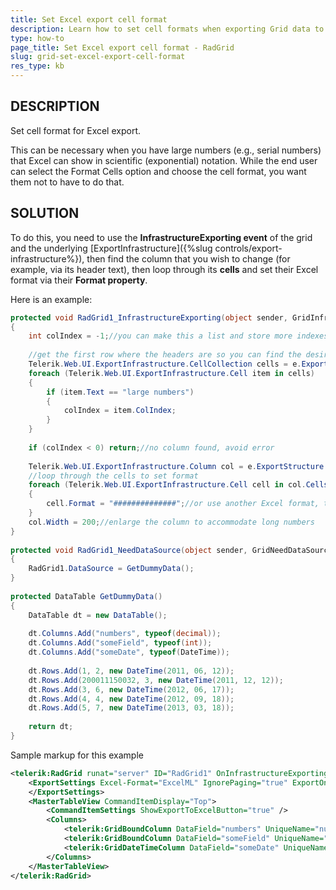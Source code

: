 ```yaml
---
title: Set Excel export cell format
description: Learn how to set cell formats when exporting Grid data to Excel for better data presentation.
type: how-to
page_title: Set Excel export cell format - RadGrid
slug: grid-set-excel-export-cell-format
res_type: kb
---
```



## DESCRIPTION

Set cell format for Excel export.

This can be necessary when you have large numbers (e.g., serial numbers) that Excel can show in scientific (exponential) notation. While the end user can select the Format Cells option and choose the cell format, you want them not to have to do that.

## SOLUTION

To do this, you need to use the **InfrastructureExporting event** of the grid and the underlying [ExportInfrastructure]({%slug controls/export-infrastructure%}), then find the column that you wish to change (for example, via its header text), then loop through its **cells** and set their Excel format via their **Format property**. 

Here is an example:

````C#
protected void RadGrid1_InfrastructureExporting(object sender, GridInfrastructureExportingEventArgs e)
{
    int colIndex = -1;//you can make this a list and store more indexes so you can loop through them to format more columns
 
    //get the first row where the headers are so you can find the desired column
    Telerik.Web.UI.ExportInfrastructure.CellCollection cells = e.ExportStructure.Tables[0].Rows[1].Cells;
    foreach (Telerik.Web.UI.ExportInfrastructure.Cell item in cells)
    {
        if (item.Text == "large numbers")
        {
            colIndex = item.ColIndex;
        }
    }
 
    if (colIndex < 0) return;//no column found, avoid error
 
    Telerik.Web.UI.ExportInfrastructure.Column col = e.ExportStructure.Tables[0].Columns[colIndex];
    //loop through the cells to set format
    foreach (Telerik.Web.UI.ExportInfrastructure.Cell cell in col.Cells)
    {
        cell.Format = "##############";//or use another Excel format, this is just a series of digits for number representation
    }
    col.Width = 200;//enlarge the column to accommodate long numbers
}
 
protected void RadGrid1_NeedDataSource(object sender, GridNeedDataSourceEventArgs e)
{
    RadGrid1.DataSource = GetDummyData();
}
 
protected DataTable GetDummyData()
{
    DataTable dt = new DataTable();
 
    dt.Columns.Add("numbers", typeof(decimal));
    dt.Columns.Add("someField", typeof(int));
    dt.Columns.Add("someDate", typeof(DateTime));
 
    dt.Rows.Add(1, 2, new DateTime(2011, 06, 12));
    dt.Rows.Add(200011150032, 3, new DateTime(2011, 12, 12));
    dt.Rows.Add(3, 6, new DateTime(2012, 06, 17));
    dt.Rows.Add(4, 4, new DateTime(2012, 09, 18));
    dt.Rows.Add(5, 7, new DateTime(2013, 03, 18));
 
    return dt;
}
````

Sample markup for this example

````XML
<telerik:RadGrid runat="server" ID="RadGrid1" OnInfrastructureExporting="RadGrid1_InfrastructureExporting" OnNeedDataSource="RadGrid1_NeedDataSource" AutoGenerateColumns="false">
    <ExportSettings Excel-Format="ExcelML" IgnorePaging="true" ExportOnlyData="true" OpenInNewWindow="true">
    </ExportSettings>
    <MasterTableView CommandItemDisplay="Top">
        <CommandItemSettings ShowExportToExcelButton="true" />
        <Columns>
            <telerik:GridBoundColumn DataField="numbers" UniqueName="numbers" HeaderText="large numbers" DataType="System.Decimal"></telerik:GridBoundColumn>
            <telerik:GridBoundColumn DataField="someField" UniqueName="someColumn" HeaderText="another column" DataType="System.Decimal"></telerik:GridBoundColumn>
            <telerik:GridDateTimeColumn DataField="someDate" UniqueName="dateColumn" HeaderText="the date"></telerik:GridDateTimeColumn>
        </Columns>
    </MasterTableView>
</telerik:RadGrid>
````
 
